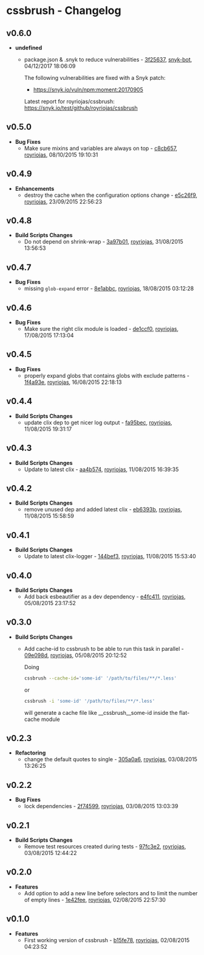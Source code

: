 
# cssbrush - Changelog
## v0.6.0
- **undefined**
  - package.json & .snyk to reduce vulnerabilities - [3f25637]( https://github.com/royriojas/cssbrush/commit/3f25637 ), [snyk-bot](https://github.com/snyk-bot), 04/12/2017 18:06:09

    The following vulnerabilities are fixed with a Snyk patch:
    - https://snyk.io/vuln/npm:moment:20170905
    
    Latest report for royriojas/cssbrush:
    https://snyk.io/test/github/royriojas/cssbrush
## v0.5.0
- **Bug Fixes**
  - Make sure mixins and variables are always on top - [c8cb657]( https://github.com/royriojas/cssbrush/commit/c8cb657 ), [royriojas](https://github.com/royriojas), 08/10/2015 19:10:31

    
## v0.4.9
- **Enhancements**
  - destroy the cache when the configuration options change - [e5c26f9]( https://github.com/royriojas/cssbrush/commit/e5c26f9 ), [royriojas](https://github.com/royriojas), 23/09/2015 22:56:23

    
## v0.4.8
- **Build Scripts Changes**
  - Do not depend on shrink-wrap - [3a97b01]( https://github.com/royriojas/cssbrush/commit/3a97b01 ), [royriojas](https://github.com/royriojas), 31/08/2015 13:56:53

    
## v0.4.7
- **Bug Fixes**
  - missing `glob-expand` error - [8e1abbc]( https://github.com/royriojas/cssbrush/commit/8e1abbc ), [royriojas](https://github.com/royriojas), 18/08/2015 03:12:28

    
## v0.4.6
- **Bug Fixes**
  - Make sure the right clix module is loaded - [de1ccf0]( https://github.com/royriojas/cssbrush/commit/de1ccf0 ), [royriojas](https://github.com/royriojas), 17/08/2015 17:13:04

    
## v0.4.5
- **Bug Fixes**
  - properly expand globs that contains globs with exclude patterns - [1f4a93e]( https://github.com/royriojas/cssbrush/commit/1f4a93e ), [royriojas](https://github.com/royriojas), 16/08/2015 22:18:13

    
## v0.4.4
- **Build Scripts Changes**
  - update clix dep to get nicer log output - [fa95bec]( https://github.com/royriojas/cssbrush/commit/fa95bec ), [royriojas](https://github.com/royriojas), 11/08/2015 19:31:17

    
## v0.4.3
- **Build Scripts Changes**
  - Update to latest clix - [aa4b574]( https://github.com/royriojas/cssbrush/commit/aa4b574 ), [royriojas](https://github.com/royriojas), 11/08/2015 16:39:35

    
## v0.4.2
- **Build Scripts Changes**
  - remove unused dep and added latest clix - [eb6393b]( https://github.com/royriojas/cssbrush/commit/eb6393b ), [royriojas](https://github.com/royriojas), 11/08/2015 15:58:59

    
## v0.4.1
- **Build Scripts Changes**
  - Update to latest clix-logger - [144bef3]( https://github.com/royriojas/cssbrush/commit/144bef3 ), [royriojas](https://github.com/royriojas), 11/08/2015 15:53:40

    
## v0.4.0
- **Build Scripts Changes**
  - Add back esbeautifier as a dev dependency - [e4fc411]( https://github.com/royriojas/cssbrush/commit/e4fc411 ), [royriojas](https://github.com/royriojas), 05/08/2015 23:17:52

    
## v0.3.0
- **Build Scripts Changes**
  - Add cache-id to cssbrush to be able to run this task in parallel - [09e098d]( https://github.com/royriojas/cssbrush/commit/09e098d ), [royriojas](https://github.com/royriojas), 05/08/2015 20:12:52

    Doing
    
    ```bash
    cssbrush --cache-id='some-id' '/path/to/files/**/*.less'
    ```
    
    or
    
    ```bash
    cssbrush -i 'some-id' '/path/to/files/**/*.less'
    ```
    
    will generate a cache file like __cssbrush__some-id inside the flat-cache module
    
## v0.2.3
- **Refactoring**
  - change the default quotes to single - [305a0a6]( https://github.com/royriojas/cssbrush/commit/305a0a6 ), [royriojas](https://github.com/royriojas), 03/08/2015 13:26:25

    
## v0.2.2
- **Bug Fixes**
  - lock dependencies - [2f74599]( https://github.com/royriojas/cssbrush/commit/2f74599 ), [royriojas](https://github.com/royriojas), 03/08/2015 13:03:39

    
## v0.2.1
- **Build Scripts Changes**
  - Remove test resources created during tests - [97fc3e2]( https://github.com/royriojas/cssbrush/commit/97fc3e2 ), [royriojas](https://github.com/royriojas), 03/08/2015 12:44:22

    
## v0.2.0
- **Features**
  - Add option to add a new line before selectors and to limit the number of empty lines - [1e42fee]( https://github.com/royriojas/cssbrush/commit/1e42fee ), [royriojas](https://github.com/royriojas), 02/08/2015 22:57:30

    
## v0.1.0
- **Features**
  - First working version of cssbrush - [b15fe78]( https://github.com/royriojas/cssbrush/commit/b15fe78 ), [royriojas](https://github.com/royriojas), 02/08/2015 04:23:52

    

